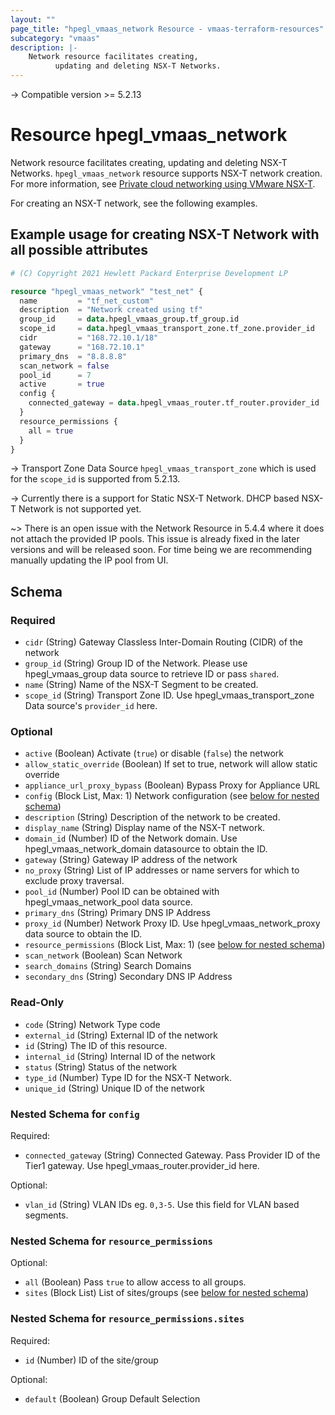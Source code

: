 ```yaml
---
layout: ""
page_title: "hpegl_vmaas_network Resource - vmaas-terraform-resources"
subcategory: "vmaas"
description: |-
    Network resource facilitates creating,
          updating and deleting NSX-T Networks.
---
```


-> Compatible version >= 5.2.13

# Resource hpegl_vmaas_network

Network resource facilitates creating,
		updating and deleting NSX-T Networks.
`hpegl_vmaas_network` resource supports NSX-T network creation.
For more information, see [Private cloud networking using VMware NSX-T](https://www.hpe.com/info/HPE-GreenLake-private-cloud-networking).

For creating an NSX-T network, see the following examples.

## Example usage for creating NSX-T Network with all possible attributes

```terraform
# (C) Copyright 2021 Hewlett Packard Enterprise Development LP

resource "hpegl_vmaas_network" "test_net" {
  name         = "tf_net_custom"
  description  = "Network created using tf"
  group_id     = data.hpegl_vmaas_group.tf_group.id
  scope_id     = data.hpegl_vmaas_transport_zone.tf_zone.provider_id
  cidr         = "168.72.10.1/18"
  gateway      = "168.72.10.1"
  primary_dns  = "8.8.8.8"
  scan_network = false
  pool_id      = 7
  active       = true
  config {
    connected_gateway = data.hpegl_vmaas_router.tf_router.provider_id
  }
  resource_permissions {
    all = true
  }
}
```

-> Transport Zone Data Source `hpegl_vmaas_transport_zone` which is used for the
`scope_id` is supported from 5.2.13.

-> Currently there is a support for Static NSX-T Network. DHCP based NSX-T Network is not supported yet.

~> There is an open issue with the Network Resource in 5.4.4 where it does not attach the provided IP pools.
This issue is already fixed in the later versions and will be released soon. For time being we are recommending manually
updating the IP pool from UI.

<!-- schema generated by tfplugindocs -->
## Schema

### Required

- `cidr` (String) Gateway Classless Inter-Domain Routing (CIDR) of the network
- `group_id` (String) Group ID of the Network. Please use hpegl_vmaas_group data source to retrieve ID or pass `shared`.
- `name` (String) Name of the NSX-T Segment to be created.
- `scope_id` (String) Transport Zone ID. Use hpegl_vmaas_transport_zone Data source's `provider_id` here.

### Optional

- `active` (Boolean) Activate (`true`) or disable (`false`) the network
- `allow_static_override` (Boolean) If set to true, network will allow static override
- `appliance_url_proxy_bypass` (Boolean) Bypass Proxy for Appliance URL
- `config` (Block List, Max: 1) Network configuration (see [below for nested schema](#nestedblock--config))
- `description` (String) Description of the network to be created.
- `display_name` (String) Display name of the NSX-T network.
- `domain_id` (Number) ID of the Network domain. Use hpegl_vmaas_network_domain datasource to obtain the ID.
- `gateway` (String) Gateway IP address of the network
- `no_proxy` (String) List of IP addresses or name servers for which to exclude proxy traversal.
- `pool_id` (Number) Pool ID can be obtained with hpegl_vmaas_network_pool data source.
- `primary_dns` (String) Primary DNS IP Address
- `proxy_id` (Number) Network Proxy ID. Use hpegl_vmaas_network_proxy data source to obtain the ID.
- `resource_permissions` (Block List, Max: 1) (see [below for nested schema](#nestedblock--resource_permissions))
- `scan_network` (Boolean) Scan Network
- `search_domains` (String) Search Domains
- `secondary_dns` (String) Secondary DNS IP Address

### Read-Only

- `code` (String) Network Type code
- `external_id` (String) External ID of the network
- `id` (String) The ID of this resource.
- `internal_id` (String) Internal ID of the network
- `status` (String) Status of the network
- `type_id` (Number) Type ID for the NSX-T Network.
- `unique_id` (String) Unique ID of the network

<a id="nestedblock--config"></a>
### Nested Schema for `config`

Required:

- `connected_gateway` (String) Connected Gateway. Pass Provider ID of the Tier1 gateway. Use hpegl_vmaas_router.provider_id  here.

Optional:

- `vlan_id` (String) VLAN IDs eg. `0,3-5`. Use this field for VLAN based segments.


<a id="nestedblock--resource_permissions"></a>
### Nested Schema for `resource_permissions`

Optional:

- `all` (Boolean) Pass `true` to allow access to all groups.
- `sites` (Block List) List of sites/groups (see [below for nested schema](#nestedblock--resource_permissions--sites))

<a id="nestedblock--resource_permissions--sites"></a>
### Nested Schema for `resource_permissions.sites`

Required:

- `id` (Number) ID of the site/group

Optional:

- `default` (Boolean) Group Default Selection
